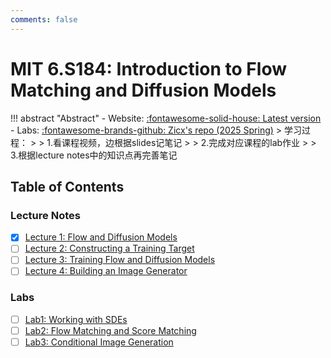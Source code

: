 ```yaml
---
comments: false
---
```


# MIT 6.S184: Introduction to Flow Matching and Diffusion Models

!!! abstract "Abstract"
    - Website: [:fontawesome-solid-house: Latest version](https://diffusion.csail.mit.edu/)
    - Labs: [:fontawesome-brands-github: Zicx's repo (2025 Spring)](https://github.com/cxzhou35/mit6s184)
    > 学习过程：
    >
    > 1.看课程视频，边根据slides记笔记
    >
    > 2.完成对应课程的lab作业
    >
    > 3.根据lecture notes中的知识点再完善笔记

## Table of Contents

### Lecture Notes
- [x] [Lecture 1: Flow and Diffusion Models](./lec01.md)
- [ ] [Lecture 2: Constructing a Training Target](./lec02.md)
- [ ] [Lecture 3: Training Flow and Diffusion Models](./lec03.md)
- [ ] [Lecture 4: Building an Image Generator](./lec04.md)

### Labs
- [ ] [Lab1: Working with SDEs](https://drive.google.com/file/d/1kT_epFEuPD_uAHzKVWufovMf5Ro0lER1/view?usp=sharing)
- [ ] [Lab2: Flow Matching and Score Matching](https://drive.google.com/file/d/1Su2zbsubk0GB7obELDLpD7vHmE2huW-_/view?usp=sharing)
- [ ] [Lab3: Conditional Image Generation](https://drive.google.com/file/d/1crSvL3ongtw0H0qO1DhnfQHW-biTasGb/view?usp=sharing)
